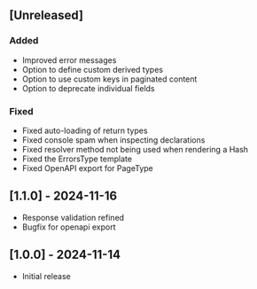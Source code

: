 ## [Unreleased]

### Added

- Improved error messages
- Option to define custom derived types
- Option to use custom keys in paginated content
- Option to deprecate individual fields

### Fixed

- Fixed auto-loading of return types
- Fixed console spam when inspecting declarations
- Fixed resolver method not being used when rendering a Hash
- Fixed the ErrorsType template
- Fixed OpenAPI export for PageType

## [1.1.0] - 2024-11-16

- Response validation refined
- Bugfix for openapi export

## [1.0.0] - 2024-11-14

- Initial release
